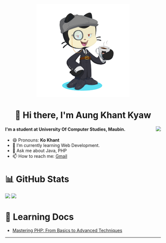 <div align="center">
  <img src="./github_avatar.png" width="300"/>
<h1>👋 Hi there, I'm Aung Khant Kyaw </h1>
</div>

<a>
  <img src="https://github-readme-stats.vercel.app/api?username=aung-khantkyaw" align="right" />
</a>

#### I'm a student at University Of Computer Studies, Maubin.
- 😄 Pronouns: **Ko Khant**
- 🌱 I’m currently learning Web Development. 
- 💬 Ask me about Java, PHP 
- 📫 How to reach me: [Gmail](aungkhantkyaw.tech@gmail.com)

# 📊 GitHub Stats
![](https://github-readme-stats.vercel.app/api/top-langs/?username=aung-khantkyaw&card_width=1000&hide=html,css,blade)
![](https://github-readme-streak-stats.herokuapp.com/?user=aung-khantkyaw&card_width=1000)

# 📃 Learning Docs
- [Mastering PHP: From Basics to Advanced Techniques](https://www.notion.so/laziestant/Mastering-PHP-From-Basics-to-Advanced-Techniques-2f07ef5ce4f74359963eba813b71abd0)
---
